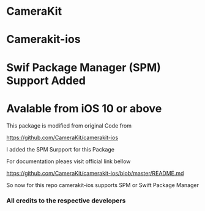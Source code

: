 # CameraKit
# Camerakit-ios
# Swif Package Manager (SPM) Support Added
# Avalable from iOS 10 or above

This package is modified from original Code from 

https://github.com/CameraKit/camerakit-ios

I added the SPM Surpport for this Package

For documentation pleaes visit official link bellow

https://github.com/CameraKit/camerakit-ios/blob/master/README.md

So now for this repo camerakit-ios supports SPM or Swift Package Manager

### All credits to the respective developers ###


